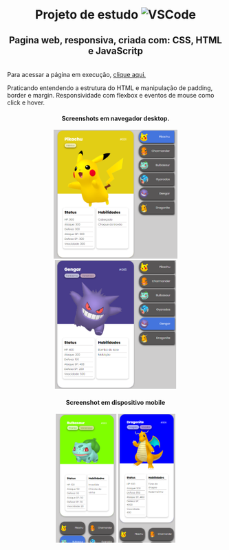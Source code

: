 <h1 align="center">Projeto de estudo <img src="https://img.shields.io/badge/Made%20for-VSCode-1f425f.svg" alt="VSCode" height="25"> </h1> 
<h2 align="center">Pagina web, responsiva, criada com: CSS, HTML e JavaScritp</h2>
<br>
<span>Para acessar a página em execução, </span> <a href="https://kleitonmq.github.io/Pokedex-Inaceitavel/">clique aqui.</a>
<br>

<p>Praticando entendendo a estrutura do HTML e manipulação de padding, border e margin. Responsividade com flexbox e eventos de mouse como click e hover.</p>
<h4 align="center">Screenshots em navegador desktop.</h4>
<div align="center">
<img src="src/screenshots/exemplo1.png" alt="Exemplo1" height="300">
<img src="src/screenshots/exemplo2.png" alt="Exemplo2" height="300">
</div>


<h4 align="center">Screenshot em dispositivo mobile</h4>
<div align="center">
<img src="src/screenshots/exemplo3.png" alt="Exemplo3" height="300">
<img src="src/screenshots/exemplo4.png" alt="Exemplo4" height="300">
</div>
